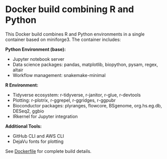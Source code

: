 # Docker build combining R and Python

This Docker build combines R and Python environments in a single container based on miniforge3. The container includes:

**Python Environment (base):**
- Jupyter notebook server
- Data science packages: pandas, matplotlib, biopython, pysam, regex, altair
- Workflow management: snakemake-minimal

**R Environment:**
- Tidyverse ecosystem: r-tidyverse, r-janitor, r-glue, r-devtools
- Plotting: r-plotrix, r-ggrepel, r-ggridges, r-ggpubr
- Bioconductor packages: plyranges, flowcore, BSgenome, org.hs.eg.db, DESeq2, ggbio
- IRkernel for Jupyter integration

**Additional Tools:**
- GitHub CLI and AWS CLI
- DejaVu fonts for plotting

See [Dockerfile](./Dockerfile) for complete build details.
